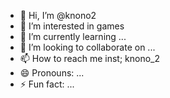 - 👋 Hi, I’m @knono2
- 👀 I’m interested in games
- 🌱 I’m currently learning ...
- 💞️ I’m looking to collaborate on ...
- 📫 How to reach me inst; knono_2
- 😄 Pronouns: ...
- ⚡ Fun fact: ...

<!---
knono2/knono2 is a ✨ special ✨ repository because its `README.md` (this file) appears on your GitHub profile.
You can click the Preview link to take a look at your changes.
--->
